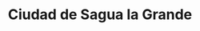 ---
title: Ciudad de Sagua la Grande
url: /ciudad-de-sagua-la-grande/
latitude: 22.807
longitude: -80.081
---